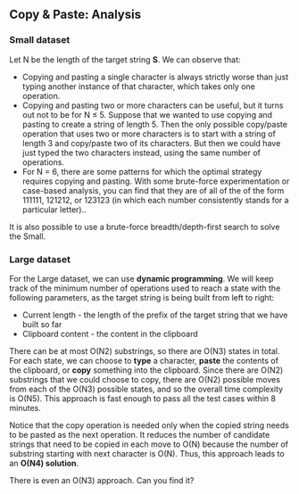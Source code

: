 ## Copy & Paste: Analysis

### Small dataset

Let N be the length of the target string **S**. We can observe that:

- Copying and pasting a single character is always strictly worse than just typing another instance of that character, which takes only one operation.
- Copying and pasting two or more characters can be useful, but it turns out not to be for N ≤ 5. Suppose that we wanted to use copying and pasting to create a string of length 5. Then the only possible copy/paste operation that uses two or more characters is to start with a string of length 3 and copy/paste two of its characters. But then we could have just typed the two characters instead, using the same number of operations.
- For N = 6, there are some patterns for which the optimal strategy requires copying and pasting. With some brute-force experimentation or case-based analysis, you can find that they are of all of the of the form 111111, 121212, or 123123 (in which each number consistently stands for a particular letter)..

It is also possible to use a brute-force breadth/depth-first search to solve the Small.

### Large dataset

For the Large dataset, we can use **dynamic programming**. We will keep track of the minimum number of operations used to reach a state with the following parameters, as the target string is being built from left to right:

- Current length - the length of the prefix of the target string that we have built so far
- Clipboard content - the content in the clipboard

There can be at most O(N2) substrings, so there are O(N3) states in total. For each state, we can choose to **type** a character, **paste** the contents of the clipboard, or **copy** something into the clipboard. Since there are O(N2) substrings that we could choose to copy, there are O(N2) possible moves from each of the O(N3) possible states, and so the overall time complexity is O(N5). This approach is fast enough to pass all the test cases within 8 minutes.

Notice that the copy operation is needed only when the copied string needs to be pasted as the next operation. It reduces the number of candidate strings that need to be copied in each move to O(N) because the number of substring starting with next character is O(N). Thus, this approach leads to an **O(N4) solution**.

There is even an O(N3) approach. Can you find it?